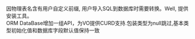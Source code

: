 因物理表名含有用户自定义前缀, 用户导入SQL到数据库时需要转换。Well, 提供安装工具。<br/>
ORM DataBase增加一组API，为VO提供CURD支持.包装类型为null跳过,基本类型初始化值和数据库字段默认值保持一致<br/>